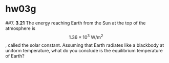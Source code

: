 # hw03g

##7.
**3.21**
The energy reaching Earth from the Sun at the top of the atmosphere is $$1.36\times10^3\:\text{W}/\text{m}^2$$, called the solar constant.  Assuming that Earth radiates like a blackbody at uniform temperature, what do you conclude is the equilibrium temperature of Earth?